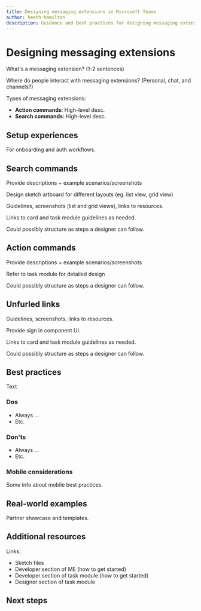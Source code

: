 ```yaml
---
title: Designing messaging extensions in Microsoft Teams
author: heath-hamilton
description: Guidance and best practices for designing messaging extensions in a Microsoft Teams app.
---
```

# Designing messaging extensions

What's a messaging extension? (1-2 sentences)

Where do people interact with messaging extensions? (Personal, chat, and channels?)

Types of messaging extensions:

* **Action commands**: High-level desc.
* **Search commands**: High-level desc.

## Setup experiences

For onboarding and auth workflows.

## Search commands

Provide descriptions + example scenarios/screenshots

Design sketch artboard for different layouts (eg. list view, grid view)

Guidelines, screenshots (list and grid views), links to resources.

Links to card and task module guidelines as needed.

Could possibly structure as steps a designer can follow.

## Action commands

Provide descriptions + example scenarios/screenshots

Refer to task module for detailed design

Could possibly structure as steps a designer can follow.

## Unfurled links

Guidelines, screenshots, links to resources.

Provide sign in component UI.

Links to card and task module guidelines as needed.

Could possibly structure as steps a designer can follow.

## Best practices

Text

### Dos

* Always ...
* Etc.

### Don'ts

* Always ...
* Etc.

### Mobile considerations

Some info about mobile best practices.

## Real-world examples

Partner showcase and templates.

## Additional resources

Links:

* Sketch files
* Developer section of ME (how to get started)
* Developer section of task module (how to get started)
* Designer section of task module

## Next steps
